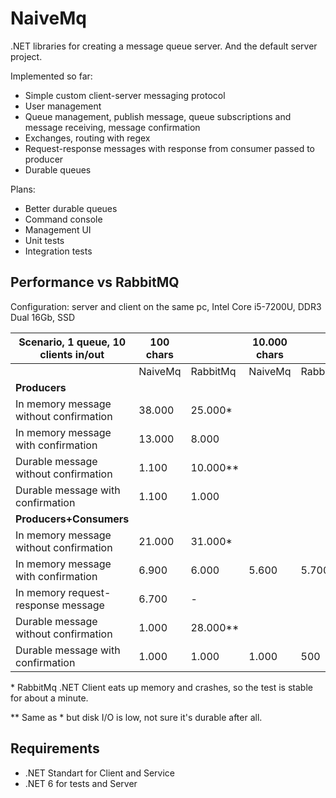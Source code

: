 NaiveMq
=======

.NET libraries for creating a message queue server. And the default server project.

Implemented so far:
+ Simple custom client-server messaging protocol
+ User management
+ Queue management, publish message, queue subscriptions and message receiving, message confirmation
+ Exchanges, routing with regex
+ Request-response messages with response from consumer passed to producer
+ Durable queues

Plans:
+ Better durable queues
+ Command console
+ Management UI
+ Unit tests
+ Integration tests

Performance vs RabbitMQ
-----------------------
Configuration: server and client on the same pc, Intel Core i5-7200U, DDR3 Dual 16Gb, SSD

| Scenario, 1 queue, 10 clients in/out     | 100 chars |           | 10.000 chars |              | 1.000.000 chars |                 |
|------------------------------------------|-----------|-----------|--------------|--------------|-----------------|-----------------|
|                                          | NaiveMq   | RabbitMq  | NaiveMq      | RabbitMq     | NaiveMq         | RabbitMq        |
| **Producers**                            |           |           |              |              |                 |                 |
| In memory message without confirmation   | 38.000    | 25.000*   |              |              |                 |                 |
| In memory message with confirmation      | 13.000    |  8.000    |              |              |                 |                 |
| Durable message without confirmation     |  1.100    | 10.000**  |              |              |                 |                 |
| Durable message with confirmation        |  1.100    |  1.000    |              |              |                 |                 |
| **Producers+Consumers**                  |           |           |              |              |                 |                 |
| In memory message without confirmation   | 21.000    | 31.000*   |              |              |                 |                 |
| In memory message with confirmation      |  6.900    |  6.000    |  5.600       |  5.700       |  500            |  500            |
| In memory request-response message       |  6.700    |      -    |              |              |                 |                 |
| Durable message without confirmation     |  1.000    | 28.000**  |              |              |                 |                 |
| Durable message with confirmation        |  1.000    |  1.000    |  1.000       |    500       |  350            |  130            |

\* RabbitMq .NET Client eats up memory and crashes, so the test is stable for about a minute.

\*\* Same as * but disk I/O is low, not sure it's durable after all.

Requirements
--------------
+ .NET Standart for Client and Service
+ .NET 6 for tests and Server
